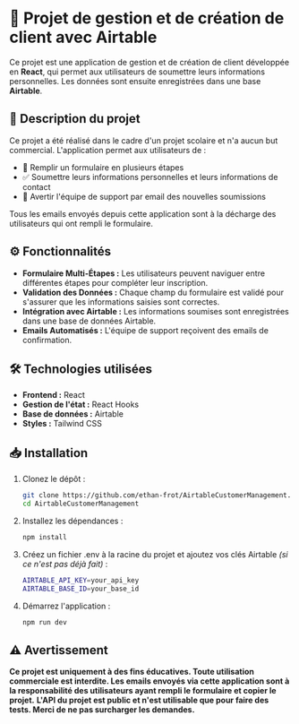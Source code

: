 # 🌟 Projet de gestion et de création de client avec Airtable

Ce projet est une application de gestion et de création de client développée en **React**, qui permet aux utilisateurs de soumettre leurs informations personnelles. Les données sont ensuite enregistrées dans une base **Airtable**.

## 📖 Description du projet

Ce projet a été réalisé dans le cadre d'un projet scolaire et n'a aucun but commercial. L'application permet aux utilisateurs de :

- 📝 Remplir un formulaire en plusieurs étapes
- ✅ Soumettre leurs informations personnelles et leurs informations de contact
- 🚨 Avertir l'équipe de support par email des nouvelles soumissions

Tous les emails envoyés depuis cette application sont à la décharge des utilisateurs qui ont rempli le formulaire.

## ⚙️ Fonctionnalités

- **Formulaire Multi-Étapes :** Les utilisateurs peuvent naviguer entre différentes étapes pour compléter leur inscription.
- **Validation des Données :** Chaque champ du formulaire est validé pour s'assurer que les informations saisies sont correctes.
- **Intégration avec Airtable :** Les informations soumises sont enregistrées dans une base de données Airtable.
- **Emails Automatisés :** L'équipe de support reçoivent des emails de confirmation.

## 🛠️ Technologies utilisées

- **Frontend :** React
- **Gestion de l'état :** React Hooks
- **Base de données :** Airtable
- **Styles :** Tailwind CSS

## 📥 Installation

1. Clonez le dépôt :

   ```bash
   git clone https://github.com/ethan-frot/AirtableCustomerManagement.git
   cd AirtableCustomerManagement
   ```

2. Installez les dépendances :

   ```bash
   npm install
   ```

3. Créez un fichier .env à la racine du projet et ajoutez vos clés Airtable _(si ce n'est pas déjà fait)_ :

   ```bash
   AIRTABLE_API_KEY=your_api_key
   AIRTABLE_BASE_ID=your_base_id
   ```

4. Démarrez l'application :
   ```bash
   npm run dev
   ```

## ⚠️ Avertissement

**Ce projet est uniquement à des fins éducatives. Toute utilisation commerciale est interdite. Les emails envoyés via cette application sont à la responsabilité des utilisateurs ayant rempli le formulaire et copier le projet.**
**L'API du projet est public et n'est utilisable que pour faire des tests. Merci de ne pas surcharger les demandes.**
